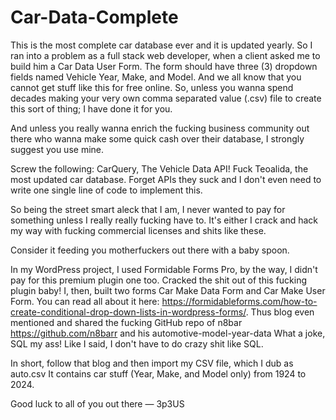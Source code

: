 # Car-Data-Complete
This is the most complete car database ever and it is updated yearly.
So I ran into a problem as a full stack web developer, when a client asked me to build him a Car Data User Form.
The form should have three (3) dropdown fields named Vehicle Year, Make, and Model.
And we all know that you cannot get stuff like this for free online.
So, unless you wanna spend decades making your very own comma separated value (.csv) file to create this sort of thing;
I have done it for you.

And unless you really wanna enrich the fucking business community out there who wanna make some quick cash over their database,
I strongly suggest you use mine.

Screw the following: CarQuery, The Vehicle Data API!
Fuck Teoalida, the most updated car database.
Forget APIs they suck and I don't even need to write one single line of code to implement this.

So being the street smart aleck that I am, I never wanted to pay for something unless I really really fucking have to.
It's either I crack and hack my way with fucking commercial licenses and shits like these.

Consider it feeding you motherfuckers out there with a baby spoon.

In my WordPress project, I used Formidable Forms Pro, by the way, I didn't pay for this premium plugin one too.
Cracked the shit out of this fucking plugin baby!
I, then, built two forms Car Make Data Form and Car Make User Form.
You can read all about it here: https://formidableforms.com/how-to-create-conditional-drop-down-lists-in-wordpress-forms/.
Thus blog even mentioned and shared the fucking GitHub repo of n8bar https://github.com/n8barr and his automotive-model-year-data
What a joke, SQL my ass! Like I said, I don't have to do crazy shit like SQL.

In short, follow that blog and then import my CSV file, which I dub as auto.csv
It contains car stuff (Year, Make, and Model only) from 1924 to 2024.

Good luck to all of you out there — 3p3US

